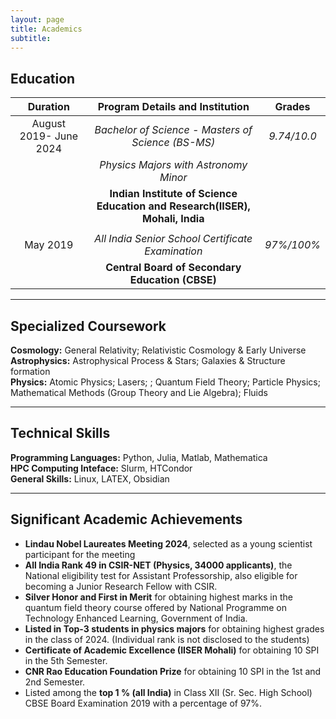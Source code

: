 ```yaml
---
layout: page
title: Academics
subtitle:
---
```


**Education**
------------------------------------------------------------------------

|**Duration**           |**Program Details and Institution**                                         | Grades  |
|:----------------------:|:-------------------------------------------------------------------------:|:----------:|
|  August 2019- June 2024  |  *Bachelor of Science - Masters of Science (BS-MS)*                      | *9.74/10.0*  |
|                          |  *Physics Majors with Astronomy Minor*                                   |              |
|                          | **Indian Institute of Science Education and Research(IISER), Mohali, India** |              |
|                          |                                                                          |
|               May 2019   | *All India Senior School Certificate Examination*                        |  *97%/100%*  |
|                          |**Central Board of Secondary Education (CBSE)**                          |              |

----------------------------------------------------------------------

**Specialized Coursework**
------------------------------------------------------------------------
**Cosmology:** General Relativity; Relativistic Cosmology & Early Universe \
**Astrophysics:** Astrophysical Process & Stars; Galaxies & Structure formation \
**Physics:** Atomic Physics; Lasers; ; Quantum Field Theory; Particle Physics; Mathematical Methods (Group Theory and Lie Algebra); Fluids

-----------------------------------------------------------------------

**Technical Skills**
------------------------------------------------------------------------
**Programming Languages:** Python, Julia, Matlab, Mathematica \
**HPC Computing Inteface:** Slurm, HTCondor \
**General Skills:** Linux, LATEX, Obsidian

-----------------------------------------------------------------------

**Significant Academic Achievements**
------------------------------------------------------------------------
- **Lindau Nobel Laureates Meeting 2024**, selected as a young scientist participant for the meeting
- **All India Rank 49 in CSIR-NET (Physics, 34000 applicants)**, the National eligibility test for Assistant Professorship,
  also eligible for becoming a Junior Research Fellow with CSIR.
- **Silver Honor and First in Merit** for obtaining highest marks in the quantum field theory course offered by National
  Programme on Technology Enhanced Learning, Government of India.
- **Listed in Top-3 students in physics majors** for obtaining highest grades in the class of 2024. (Individual rank is not disclosed to the students)
- **Certificate of Academic Excellence (IISER Mohali)** for obtaining 10 SPI in the 5th Semester.
- **CNR Rao Education Foundation Prize** for obtaining 10 SPI in the 1st and 2nd Semester.
- Listed among the **top 1 % (all India)** in Class XII (Sr. Sec. High School) CBSE Board Examination 2019 with a percentage of 97%.

